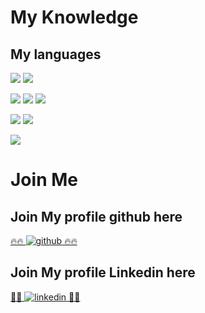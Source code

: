 # My Knowledge

## My languages
<img src="https://img.shields.io/badge/-Elixir%20-6C4F7A"> <img src="https://img.shields.io/badge/-Phoenix%20-F38B68">

<img src="https://img.shields.io/badge/-HTML%20-E25A21"> <img src="https://img.shields.io/badge/-CSS%20-6EC5E8"> <img src="https://img.shields.io/badge/-PHP%20-8993C0">

<img src="https://img.shields.io/badge/-JavaScript%20-F7E017"> <img src="https://img.shields.io/badge/-React.js%20-4AD5FE">

<img src="https://img.shields.io/badge/-Java%20-ED2025">




# Join Me
## Join My profile github here
<a href="https://github.com/Prumme" target="_blank">🔥🔥 ![github](https://img.shields.io/badge/GitHub-000000?style=for-the-badge&logo=GitHub&logoColor=white) 🔥🔥</a>

## Join My profile Linkedin here
<a href="[https://github.com/Prumme](https://www.linkedin.com/in/aurelien-prudhomme-4366061a1/)" target="_blank">🌱🌱 ![linkedin](https://img.shields.io/badge/LinkedIn-0077B5?style=for-the-badge&logo=linkedin&logoColor=white) 🌱🌱</a>


